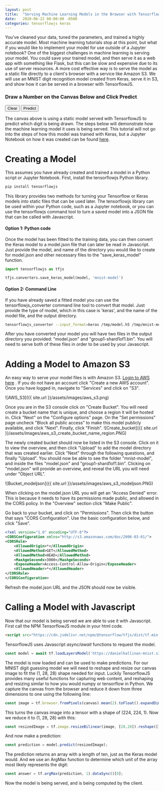 ```yaml
---
layout: post
title:  "Serving Machine Learning Models in the Browser with TensorflowJS"
date:   2020-06-22 08:00:00 -0500
categories: tensorflowjs keras
---
```

<script src="https://cdn.jsdelivr.net/npm/@tensorflow/tfjs/dist/tf.min.js"></script>
You've cleaned your data, tuned the parameters, and trained a highly accurate model. Most machine learning tutorials stop at this point, but what if you would like to implement your model for use outside of a Jupyter notebook? One of the biggest challenges in machine learning is serving your model. You could save your trained model, and then serve it as a web app with something like Flask, but this can be slow and expensive due to its use of server resources. A more cost effective way is to serve the model as a static file directly to a client's browser with a service like Amazon S3. We will use an MNIST digit recognition model created from Keras, serve it in S3, and show how it can be served in a browser with TensorflowJS.  

### Draw a Number on the Canvas Below and Click Predict  
<canvas width="224" height="224" style="background-color: black;" id="mnistCanvas"></canvas>
<button id="clearBtn">Clear</button>
<button id="submitBtn">Predict</button>
<p id="canvasDigitResult"></p>

The canvas above is using a static model served with TensorflowJS to predict which digit is being drawn. The steps below will demonstrate how the machine learning model it uses is being served.
This tutorial will not go into the steps of how this model was trained with Keras, but a Jupyter Notebook on how it was created can be found [here](https://github.com/danielhallinan88/mnist_tensorflowjs_export).

# Creating a Model
This assumes you have already created and trained a model in a Python script or Jupyter Notebook. First, install the tensorflowjs Python library.
```bash
pip install tensorflowjs
```
This library provides two methods for turning your Tensorflow or Keras models into static files that can be used later. The tensorflowjs library can be used within your Python code, such as a Jupyter notebook, or you can use the tensorflowjs command tool to turn a saved model into a JSON file that can be called with Javascript.

#### Option 1: Python code
Once the model has been fitted to the training data, you can then convert the Keras model to a model.json file that can later be read in Javascript. Just provide the model, and name of the directory you would like to create for model.json and other necessary files to the "save_keras_model" function.
```python
import tensorflowjs as tfjs

tfjs.converters.save_keras_model(model, 'mnist-model')
```

#### Option 2: Command Line
If you have already saved a fitted model you can use the tensorflowjs_converter command line tool to convert that model. Just provide the type of model, which in this case is 'keras', and the name of the model file, and the output directory.
```bash
tensorflowjs_converter --input_format=keras /tmp/model.h5 /tmp/mnist-model
```
After you have converted your model you will have two files in the output directory you provided: "model.json" and "group1-shard1of1.bin". You will need to serve both of these files in order to be used by your Javascript.

# Adding a Model to Amazon S3
An easy way to serve your model files is with Amazon S3. [Login to AWS here](https://console.aws.amazon.com/console/home?nc2=h_ct&src=header-signin) . If you do not have an account click "Create a new AWS account".
Once you have logged in, navigate to "Services" and click on "S3".

![AWS_S3]({{ site.url }}/assets/images/aws_s3.png)

Once you are in the S3 console click on "Create Bucket". You will need create a bucket name that is unique, and choose a region it will be hosted in. Click "Next" on the "Configure options" page. On the "Set permissions" page uncheck "Block all public access" to make this model publicly available, and click "Next". Finally, click "Finish".
![Create_bucket]({{ site.url }}/assets/images/aws_s3_create_bucket_name_region.PNG)

The newly created bucket should now be listed in the S3 console. Click on it to view the overview, and then click "Upload" to add the model directory that was created earlier. Click "Next" through the following questions, and finally "Upload". You should now be able to see the folder "mnist-model", and inside the files "model.json" and "group1-shard1of1.bin". Clicking on "model.json" will provide an overview, and reveal the URL you will need under "Object URL".  

![Bucket_modeljson]({{ site.url }}/assets/images/aws_s3_modeljson.PNG)

When clicking on the model.json URL you will get an "Access Denied" error. This is because it needs to have its permissions made public, and allowed in the CORS policy.
In the "Overview" section click "Make Public".

Go back to your bucket, and click on "Permissions". Then click the button that says "CORS Configuration". Use the basic configuration below, and click "Save".
```xml
<?xml version="1.0" encoding="UTF-8"?>
<CORSConfiguration xmlns="http://s3.amazonaws.com/doc/2006-03-01/">
<CORSRule>
    <AllowedOrigin>*</AllowedOrigin>
    <AllowedMethod>GET</AllowedMethod>
    <AllowedMethod>HEAD</AllowedMethod>
    <MaxAgeSeconds>3000</MaxAgeSeconds>
    <ExposeHeader>Access-Control-Allow-Origin</ExposeHeader>
    <AllowedHeader>*</AllowedHeader>
</CORSRule>
</CORSConfiguration>
```
Refresh the model.json URL and the JSON should now be visible. 

# Calling a Model with Javascript
Now that our model is being served we are able to use it with Javascript. First call the NPM TensorflowJS module in your html code.
```html
<script src="https://cdn.jsdelivr.net/npm/@tensorflow/tfjs/dist/tf.min.js"></script>
```
TensorflowJS uses Javascript *async/await* functions to request the model.
```javascript
const model = await tf.loadLayersModel('https://danielhallinan-mnist.s3.us-east-2.amazonaws.com/mnist/model.json');
```
The model is now loaded and can be used to make predictions. For our MNIST digit guessing model we will need to reshape and resize our canvas image to fit the (1, 28, 28) shape needed for input. Luckily TensorflowJS provides many useful functions for capturing web content, and reshaping and resizing similar to how you would numpy or tensorflow in Python. We capture the canvas from the browser and reduce it down from three dimensions to one using the following line:
```javascript
const image = tf.browser.fromPixels(canvas).mean(2).toFloat().expandDims(-1);
```
This turns the canvas image into a tensor with a shape of (224, 224, 1). Now we reduce it to (1, 28, 28) with this:
```javascript
const resizedImage = tf.image.resizeBilinear(image, [28,28]).reshape([1,28,28]);
```
And now make a prediction:
```javascript
const prediction = model.predict(resizedImage);
```
The prediction returns an array with a length of ten, just as the Keras model would. And we use an ArgMax function to determine which unit of the array most likely represents the digit:
```javascript
const answer = tf.argMax(prediction, 1).dataSync()[0];
```
Now the model is being served, and is being computed by the client.

<script type="text/javascript" src="/assets/js/mnistCanvas.js"></script>
